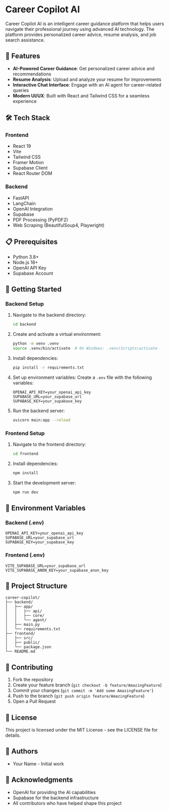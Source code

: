# Career Copilot AI

Career Copilot AI is an intelligent career guidance platform that helps users navigate their professional journey using advanced AI technology. The platform provides personalized career advice, resume analysis, and job search assistance.

## 🚀 Features

- **AI-Powered Career Guidance**: Get personalized career advice and recommendations
- **Resume Analysis**: Upload and analyze your resume for improvements
- **Interactive Chat Interface**: Engage with an AI agent for career-related queries
- **Modern UI/UX**: Built with React and Tailwind CSS for a seamless experience

## 🛠️ Tech Stack

### Frontend
- React 19
- Vite
- Tailwind CSS
- Framer Motion
- Supabase Client
- React Router DOM

### Backend
- FastAPI
- LangChain
- OpenAI Integration
- Supabase
- PDF Processing (PyPDF2)
- Web Scraping (BeautifulSoup4, Playwright)

## 📋 Prerequisites

- Python 3.8+
- Node.js 18+
- OpenAI API Key
- Supabase Account

## 🚀 Getting Started

### Backend Setup

1. Navigate to the backend directory:
   ```bash
   cd backend
   ```

2. Create and activate a virtual environment:
   ```bash
   python -m venv .venv
   source .venv/bin/activate  # On Windows: .venv\Scripts\activate
   ```

3. Install dependencies:
   ```bash
   pip install -r requirements.txt
   ```

4. Set up environment variables:
   Create a `.env` file with the following variables:
   ```
   OPENAI_API_KEY=your_openai_api_key
   SUPABASE_URL=your_supabase_url
   SUPABASE_KEY=your_supabase_key
   ```

5. Run the backend server:
   ```bash
   uvicorn main:app --reload
   ```

### Frontend Setup

1. Navigate to the frontend directory:
   ```bash
   cd frontend
   ```

2. Install dependencies:
   ```bash
   npm install
   ```

3. Start the development server:
   ```bash
   npm run dev
   ```

## 🔧 Environment Variables

### Backend (.env)
```
OPENAI_API_KEY=your_openai_api_key
SUPABASE_URL=your_supabase_url
SUPABASE_KEY=your_supabase_key
```

### Frontend (.env)
```
VITE_SUPABASE_URL=your_supabase_url
VITE_SUPABASE_ANON_KEY=your_supabase_anon_key
```

## 📁 Project Structure

```
career-copilot/
├── backend/
│   ├── app/
│   │   ├── api/
│   │   ├── core/
│   │   └── agent/
│   ├── main.py
│   └── requirements.txt
├── frontend/
│   ├── src/
│   ├── public/
│   └── package.json
└── README.md
```

## 🤝 Contributing

1. Fork the repository
2. Create your feature branch (`git checkout -b feature/AmazingFeature`)
3. Commit your changes (`git commit -m 'Add some AmazingFeature'`)
4. Push to the branch (`git push origin feature/AmazingFeature`)
5. Open a Pull Request

## 📝 License

This project is licensed under the MIT License - see the LICENSE file for details.

## 👥 Authors

- Your Name - Initial work

## 🙏 Acknowledgments

- OpenAI for providing the AI capabilities
- Supabase for the backend infrastructure
- All contributors who have helped shape this project 